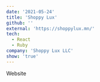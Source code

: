 ```yaml
---
date: '2021-05-24'
title: 'Shoppy Lux'
github: ''
external: 'https://shoppylux.mn/'
tech:
  - React
  - Ruby
company: 'Shoppy Lux LLC'
show: 'true'
---
```


Website

